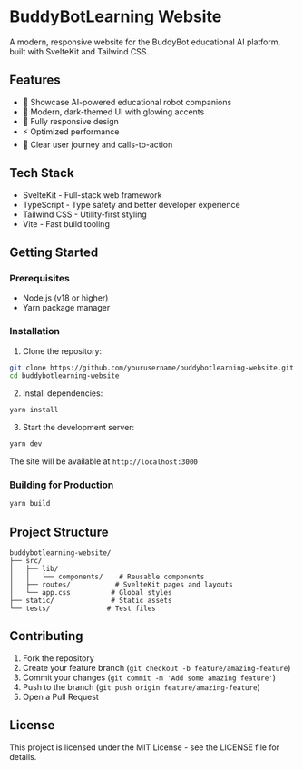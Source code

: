 # BuddyBotLearning Website

A modern, responsive website for the BuddyBot educational AI platform, built with SvelteKit and Tailwind CSS.

## Features

- 🤖 Showcase AI-powered educational robot companions
- 🎨 Modern, dark-themed UI with glowing accents
- 📱 Fully responsive design
- ⚡ Optimized performance
- 🎯 Clear user journey and calls-to-action

## Tech Stack

- SvelteKit - Full-stack web framework
- TypeScript - Type safety and better developer experience
- Tailwind CSS - Utility-first styling
- Vite - Fast build tooling

## Getting Started

### Prerequisites

- Node.js (v18 or higher)
- Yarn package manager

### Installation

1. Clone the repository:
```bash
git clone https://github.com/yourusername/buddybotlearning-website.git
cd buddybotlearning-website
```

2. Install dependencies:
```bash
yarn install
```

3. Start the development server:
```bash
yarn dev
```

The site will be available at `http://localhost:3000`

### Building for Production

```bash
yarn build
```

## Project Structure

```
buddybotlearning-website/
├── src/
│   ├── lib/
│   │   └── components/    # Reusable components
│   ├── routes/           # SvelteKit pages and layouts
│   └── app.css          # Global styles
├── static/              # Static assets
└── tests/              # Test files
```

## Contributing

1. Fork the repository
2. Create your feature branch (`git checkout -b feature/amazing-feature`)
3. Commit your changes (`git commit -m 'Add some amazing feature'`)
4. Push to the branch (`git push origin feature/amazing-feature`)
5. Open a Pull Request

## License

This project is licensed under the MIT License - see the LICENSE file for details. 